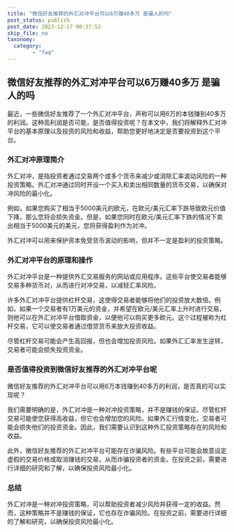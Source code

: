 ```yaml
---
title: "微信好友推荐的外汇对冲平台可以6万赚40多万 是骗人的吗"
post_status: publish
post_date: 2023-12-17 00:37:52
skip_file: no
taxonomy:
  category:
        - "faq"
---
```


## 微信好友推荐的外汇对冲平台可以6万赚40多万 是骗人的吗

最近，一些微信好友推荐了一个外汇对冲平台，声称可以用6万的本钱赚到40多万的利润。这种高利润是否可能，是否值得投资呢？在本文中，我们将解释外汇对冲平台的基本原理以及投资的风险和收益，帮助您更好地决定是否要投资到这个平台。

### 外汇对冲原理简介

外汇对冲，是指投资者通过交易两个或多个货币来减少或消除汇率波动风险的一种投资策略。外汇对冲通过同时开设一个买入和卖出相同数量的货币交易，以确保对冲风险的最小化。

例如，如果您购买了相当于5000美元的欧元，在欧元/美元汇率下跌导致欧元价值下降，那么您将会损失资金。但是，如果您同时在欧元/美元汇率下跌的情况下卖出相当于5000美元的美元，您将获得盈利作为对冲。

外汇对冲可以用来保护资本免受货币波动的影响，但并不一定是盈利的投资策略。

### 外汇对冲平台的原理和操作

外汇对冲平台是一种提供外汇交易服务的网站或应用程序。这些平台使交易者能够交易多种货币对，从而进行对冲交易，以减轻汇率风险。

许多外汇对冲平台提供杠杆交易，这使得交易者能够将他们的投资放大数倍。例如，如果一个交易者有1万美元的资金，并希望在欧元/美元汇率上升时进行交易，则他可以在外汇对冲平台借取资金，以便他可以购买更多欧元。这个过程被称为杠杆交易，它可以使交易者通过借贷货币来放大投资收益。

尽管杠杆交易可能会产生高回报，但也会增加投资风险。如果外汇汇率发生逆转，交易者可能会损失投资资金。

### 是否值得投资到微信好友推荐的外汇对冲平台呢

微信好友推荐的外汇对冲平台可以用6万本钱赚到40多万的利润，是否真的可以实现呢？

我们需要明确的是，外汇对冲是一种对冲投资策略，并不是赚钱的保证。尽管杠杆交易可能使您获得高收益，但它也会增加您的风险。如果外汇行情变化，交易者可能会损失他们的投资资金。因此，我们需要认识到这种外汇投资策略存在的风险和收益。

此外，微信好友推荐的外汇对冲平台可能存在诈骗风险。有些平台可能会故意设定虚假的交易价格或取消赚钱的交易，从而诈骗投资者的资金。在投资之前，需要进行详细的研究和了解，以确保投资风险最小化。

### 总结

外汇对冲是一种对冲投资策略，可以帮助投资者减少风险并获得一定的收益。然而，这种策略并不是赚钱的保证，它也存在诈骗风险。在投资之前，需要进行详细的了解和研究，以确保投资风险最小化。

